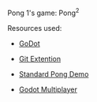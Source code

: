 Pong 1's game: Pong<sup>2</sup>

Resources used:
- [GoDot](https://godotengine.org/)
- [Git Extention](https://godotengine.org/asset-library/asset/1581)
- [Standard Pong Demo](https://www.youtube.com/watch?v=kr1BoEbuveI)


- [Godot Multiplayer](https://youtu.be/e0JLO_5UgQo?si=pSRFsSxWD0kp0cik)
